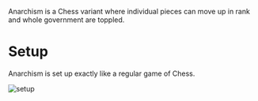 Anarchism is a Chess variant where individual pieces can move up in rank and whole government are toppled.

Setup
=====

Anarchism is set up exactly like a regular game of Chess.

![setup]()
